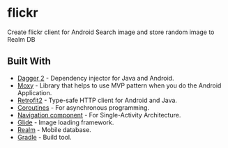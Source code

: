 # flickr
Create flickr client for Android
Search image and store random image to Realm DB 

## Built With

* [Dagger 2](https://github.com/google/dagger) - Dependency injector for Java and Android.
* [Moxy](https://github.com/Arello-Mobile/Moxy) - Library that helps to use MVP pattern when you do the Android Application.
* [Retrofit2](https://github.com/square/retrofit) - Type-safe HTTP client for Android and Java.
* [Coroutines](https://github.com/Kotlin/kotlinx.coroutines) - For asynchronous programming.
* [Navigation component](https://developer.android.com/guide/navigation) - For Single-Activity Architecture.
* [Glide](https://github.com/bumptech/glide) - Image loading framework.
* [Realm](https://github.com/realm/realm-java) - Mobile database.
* [Gradle](https://github.com/gradle/gradle) - Build tool.
